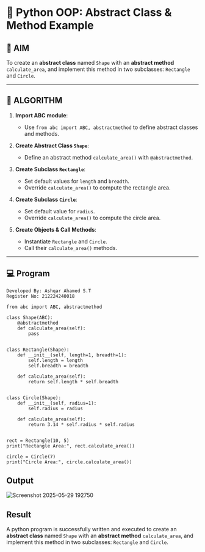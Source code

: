 # 🐍 Python OOP: Abstract Class & Method Example

## 🎯 AIM

To create an **abstract class** named `Shape` with an **abstract method** `calculate_area`, and implement this method in two subclasses: `Rectangle` and `Circle`.

---

## 🧠 ALGORITHM

1. **Import ABC module**:
   - Use `from abc import ABC, abstractmethod` to define abstract classes and methods.

2. **Create Abstract Class `Shape`**:
   - Define an abstract method `calculate_area()` with `@abstractmethod`.

3. **Create Subclass `Rectangle`**:
   - Set default values for `length` and `breadth`.
   - Override `calculate_area()` to compute the rectangle area.

4. **Create Subclass `Circle`**:
   - Set default value for `radius`.
   - Override `calculate_area()` to compute the circle area.

5. **Create Objects & Call Methods**:
   - Instantiate `Rectangle` and `Circle`.
   - Call their `calculate_area()` methods.

---

## 💻 Program
```
Developed By: Ashqar Ahamed S.T
Register No: 212224240018
```
```
from abc import ABC, abstractmethod  

class Shape(ABC):
    @abstractmethod
    def calculate_area(self):
        pass  


class Rectangle(Shape):
    def __init__(self, length=1, breadth=1):
        self.length = length
        self.breadth = breadth

    def calculate_area(self):
        return self.length * self.breadth


class Circle(Shape):
    def __init__(self, radius=1):
        self.radius = radius

    def calculate_area(self):
        return 3.14 * self.radius * self.radius


rect = Rectangle(10, 5)
print("Rectangle Area:", rect.calculate_area())

circle = Circle(7)
print("Circle Area:", circle.calculate_area())
```
## Output
![Screenshot 2025-05-29 192750](https://github.com/user-attachments/assets/41be03ca-e687-4e48-a121-4e2bb22ceddc)

## Result
A python program is successfully written and executed to create an **abstract class** named `Shape` with an **abstract method** `calculate_area`, and implement this method in two subclasses: `Rectangle` and `Circle`.
